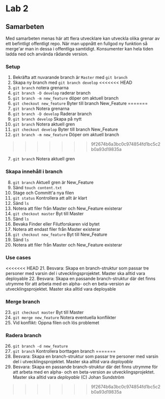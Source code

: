 # Lab 2

## Samarbeten
Med samarbeten menas här att flera utvecklare kan utveckla olika grenar av ett befintligt offentligt repo. När man uppnått en fullgod ny funktion så merge'ar man in dessa i offentliga samtidigt. Konsumenter kan hela tiden ladda ned och använda rådande version. 

### Setup
1. Bekräfta att nuvarande branch är ```Master``` med ```git branch```
2. Skapa ny branch med ```git branch develop```
<<<<<<< HEAD
3. ```git branch``` notera grenarna
4. ```git branch -D develop``` raderar branch
5. ```git branch -m new_feature``` döper om aktuell branch
6. ```git checkout new_feature``` Byter till branch New_Feature
=======
3. ```git branch``` Notera grenarna
4. ```git branch -D develop``` Raderar branch
4. ```git branch develop``` Skapa på nytt
7. ```git branch``` Notera aktuell gren
6. ```git checkout develop``` Byter till branch New_Feature
5. ```git branch -m new_feature``` Döper om aktuell branch
>>>>>>> 9f2674b6a3bc0c974854fd1bc5c2b0a93d19835a
7. ```git branch``` Notera aktuell gren

### Skapa innehåll i branch
8. ```git branch``` Aktuell gren är New_Feature
9. Sänd ```touch content.txt```
10. Stage och Committ'a nya filen
11. ```git status``` Kontrollera att allt är klart
12. Sänd ```ls```
13. Notera att filer från Master och New_Feature existerar
14. ```git checkout master``` Byt till Master
15. Sänd ```ls```
16. Bevaka Finder eller Filutforskaren vid bytet
17. Notera att endast filer från Master existerar
18. ```git checkout new_feature``` Byt till New_Feature
19. Sänd ```ls```
20. Notera att filer från Master och New_Feature existerar
### Use cases
<<<<<<< HEAD
21. Besvara: Skapa en branch-struktur som passar tre personer med varsin del i utvecklingsprojektet. Master ska alltid vara deployable
22. Besvara: Skapa en passande branch-struktur  där det finns utrymme för att arbeta med en alpha- och en beta-version av utvecklingsprojektet. Master ska alltid vara deployable
### Merge branch
23. ```git checkout master``` Byt till Master
24. ```git merge new_feature``` Notera eventuella konflikter
25. Vid konflikt: Oppna filen och lös problemet
### Radera branch
26. ```git branch -d new_feature``` 
27. ```git branch``` Kontrollera borttagen branch
=======
21. Besvara: Skapa en branch-struktur som passar tre personer med varsin del i utvecklingsprojektet. Master ska alltid vara _deployable_
22. Besvara: Skapa en passande branch-struktur  där det finns utrymme för att arbeta med en alpha- och en beta-version av utvecklingsprojektet. Master ska alltid vara _deployable_
(C) Johan Sundström
>>>>>>> 9f2674b6a3bc0c974854fd1bc5c2b0a93d19835a
